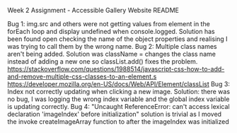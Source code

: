 Week 2 Assignment - Accessible Gallery Website README

Bug 1: img.src and others were not getting values from element in the forEach loop and display undefined when console.logged.
Solution has been found open checking the name of the object properties and realising I was trying to call them by the wrong name.
Bug 2: Multiple class names aren't being added. Solution was className = changes the class name instead of adding a new one so classList.add() fixes the problem.
https://stackoverflow.com/questions/1988514/javascript-css-how-to-add-and-remove-multiple-css-classes-to-an-element.s
https://developer.mozilla.org/en-US/docs/Web/API/Element/classList
Bug 3: Index not correctly updating when clicking a new image. Solution: there was no bug, I was logging the wrong index variable and the global index variable is updating correctly.
Bug 4: "Uncaught ReferenceError: can't access lexical declaration 'imageIndex' before initialization" solution is trivial as I moved the invoke createImageArray function to after the imageIndex was initialized
